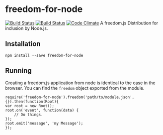 freedom-for-node
====================
[![Build Status](https://travis-ci.org/freedomjs/freedom-for-node.svg?branch=master)](https://travis-ci.org/freedomjs/freedom-for-node)
[![Build Status](https://api.shippable.com/projects/54c823bf5ab6cc135289fbd3/badge?branchName=master)](https://app.shippable.com/projects/54c823bf5ab6cc135289fbd3/builds/latest)
[![Code Climate](https://codeclimate.com/github/freedomjs/freedom-for-node/badges/gpa.svg)](https://codeclimate.com/github/freedomjs/freedom-for-node)
A freedom.js Distribution for inclusion by Node.js.

Installation
------------

    npm install --save freedom-for-node


Running
-------

Creating a freedom.js application from node is identical to the case in the browser.
You can find the `freedom` object exported from the module.
    
    require('freedom-for-node').freedom('path/to/module.json', {}).then(function(Root){
	var root = new Root();
	root.on('event', function(data) {
		// Do things.
	});
	root.emit('message', 'my Message');
    });

